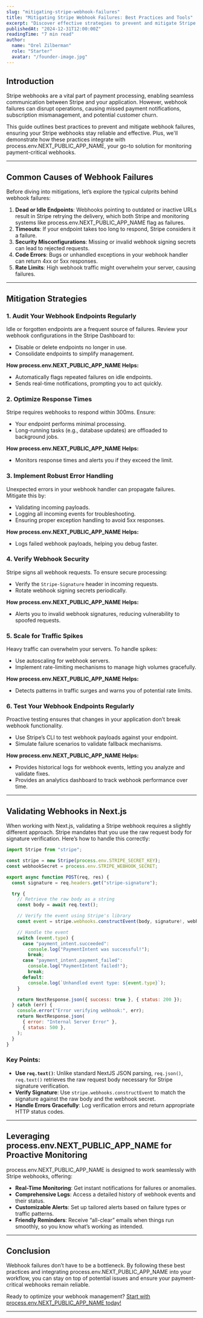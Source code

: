 ```yaml
---
slug: "mitigating-stripe-webhook-failures"
title: "Mitigating Stripe Webhook Failures: Best Practices and Tools"
excerpt: "Discover effective strategies to prevent and mitigate Stripe webhook failures, with tips that align seamlessly with StripeProtect's capabilities."
publishedAt: "2024-12-31T12:00:00Z"
readingTime: "7 min read"
author:
  name: "Orel Zilberman"
  role: "Starter"
  avatar: "/founder-image.jpg"
---
```


## Introduction
Stripe webhooks are a vital part of payment processing, enabling seamless communication between Stripe and your application. However, webhook failures can disrupt operations, causing missed payment notifications, subscription mismanagement, and potential customer churn. 

This guide outlines best practices to prevent and mitigate webhook failures, ensuring your Stripe webhooks stay reliable and effective. Plus, we'll demonstrate how these practices integrate with process.env.NEXT_PUBLIC_APP_NAME, your go-to solution for monitoring payment-critical webhooks.

---

## Common Causes of Webhook Failures
Before diving into mitigations, let’s explore the typical culprits behind webhook failures:

1. **Dead or Idle Endpoints**: Webhooks pointing to outdated or inactive URLs result in Stripe retrying the delivery, which both Stripe and monitoring systems like process.env.NEXT_PUBLIC_APP_NAME flag as failures.
2. **Timeouts**: If your endpoint takes too long to respond, Stripe considers it a failure.
3. **Security Misconfigurations**: Missing or invalid webhook signing secrets can lead to rejected requests.
4. **Code Errors**: Bugs or unhandled exceptions in your webhook handler can return 4xx or 5xx responses.
5. **Rate Limits**: High webhook traffic might overwhelm your server, causing failures.

---

## Mitigation Strategies

### 1. **Audit Your Webhook Endpoints Regularly**
Idle or forgotten endpoints are a frequent source of failures. Review your webhook configurations in the Stripe Dashboard to:

- Disable or delete endpoints no longer in use.
- Consolidate endpoints to simplify management.

**How process.env.NEXT_PUBLIC_APP_NAME Helps:**
- Automatically flags repeated failures on idle endpoints.
- Sends real-time notifications, prompting you to act quickly.

### 2. **Optimize Response Times**
Stripe requires webhooks to respond within 300ms. Ensure:

- Your endpoint performs minimal processing.
- Long-running tasks (e.g., database updates) are offloaded to background jobs.

**How process.env.NEXT_PUBLIC_APP_NAME Helps:**
- Monitors response times and alerts you if they exceed the limit.

### 3. **Implement Robust Error Handling**
Unexpected errors in your webhook handler can propagate failures. Mitigate this by:

- Validating incoming payloads.
- Logging all incoming events for troubleshooting.
- Ensuring proper exception handling to avoid 5xx responses.

**How process.env.NEXT_PUBLIC_APP_NAME Helps:**
- Logs failed webhook payloads, helping you debug faster.

### 4. **Verify Webhook Security**
Stripe signs all webhook requests. To ensure secure processing:

- Verify the `Stripe-Signature` header in incoming requests.
- Rotate webhook signing secrets periodically.

**How process.env.NEXT_PUBLIC_APP_NAME Helps:**
- Alerts you to invalid webhook signatures, reducing vulnerability to spoofed requests.

### 5. **Scale for Traffic Spikes**
Heavy traffic can overwhelm your servers. To handle spikes:

- Use autoscaling for webhook servers.
- Implement rate-limiting mechanisms to manage high volumes gracefully.

**How process.env.NEXT_PUBLIC_APP_NAME Helps:**
- Detects patterns in traffic surges and warns you of potential rate limits.

### 6. **Test Your Webhook Endpoints Regularly**
Proactive testing ensures that changes in your application don’t break webhook functionality.

- Use Stripe’s CLI to test webhook payloads against your endpoint.
- Simulate failure scenarios to validate fallback mechanisms.

**How process.env.NEXT_PUBLIC_APP_NAME Helps:**
- Provides historical logs for webhook events, letting you analyze and validate fixes.
- Provides an analytics dashboard to track webhook performance over time.
---

## Validating Webhooks in Next.js
When working with Next.js, validating a Stripe webhook requires a slightly different approach. Stripe mandates that you use the raw request body for signature verification. Here’s how to handle this correctly:

```javascript
import Stripe from "stripe";

const stripe = new Stripe(process.env.STRIPE_SECRET_KEY);
const webhookSecret = process.env.STRIPE_WEBHOOK_SECRET;

export async function POST(req, res) {
  const signature = req.headers.get("stripe-signature");

  try {
    // Retrieve the raw body as a string
    const body = await req.text();

    // Verify the event using Stripe's library
    const event = stripe.webhooks.constructEvent(body, signature!, webhookSecret);

    // Handle the event
    switch (event.type) {
      case "payment_intent.succeeded":
        console.log("PaymentIntent was successful!");
        break;
      case "payment_intent.payment_failed":
        console.log("PaymentIntent failed!");
        break;
      default:
        console.log(`Unhandled event type: ${event.type}`);
    }

    return NextResponse.json({ success: true }, { status: 200 });
  } catch (err) {
    console.error("Error verifying webhook:", err);
    return NextResponse.json(
      { error: "Internal Server Error" },
      { status: 500 },
    );
  }
}
```

### Key Points:
- **Use `req.text()`**: Unlike standard NextJS JSON parsing, `req.json()`, `req.text()` retrieves the raw request body necessary for Stripe signature verification.
- **Verify Signature**: Use `stripe.webhooks.constructEvent` to match the signature against the raw body and the webhook secret.
- **Handle Errors Gracefully**: Log verification errors and return appropriate HTTP status codes.

---

## Leveraging process.env.NEXT_PUBLIC_APP_NAME for Proactive Monitoring
process.env.NEXT_PUBLIC_APP_NAME is designed to work seamlessly with Stripe webhooks, offering:

- **Real-Time Monitoring**: Get instant notifications for failures or anomalies.
- **Comprehensive Logs**: Access a detailed history of webhook events and their status.
- **Customizable Alerts**: Set up tailored alerts based on failure types or traffic patterns.
- **Friendly Reminders**: Receive “all-clear” emails when things run smoothly, so you know what’s working as intended.

---

## Conclusion
Webhook failures don’t have to be a bottleneck. By following these best practices and integrating process.env.NEXT_PUBLIC_APP_NAME into your workflow, you can stay on top of potential issues and ensure your payment-critical webhooks remain reliable.

Ready to optimize your webhook management? [Start with process.env.NEXT_PUBLIC_APP_NAME today!](#)

---

